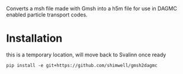 Converts a msh file made with Gmsh into a h5m file for use in DAGMC enabled
particle transport codes.

# Installation

this is a temporary location, will move back to Svalinn once ready
```
pip install -e git+https://github.com/shimwell/gmsh2dagmc
```

